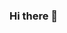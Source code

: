 ### Hi there 👋

<!--
**kevinqiu2141/kevinqiu2141** is a ✨ _special_ ✨ repository because its `README.md` (this file) appears on your GitHub profile.

Here are some ideas to get you started:

- 🔭 I’m currently working on Tradeshift
- 🌱 I’m currently learning kubernetes source code
- 👯 I’m looking to collaborate on kubernetes project
- 🤔 I’m looking for help with kubernetes project
- 💬 Ask me about golang programming
- 📫 How to reach me: kevinqiu2141@gmail.com
- 😄 Pronouns: he
- ⚡ Fun fact: video games, money, gold , superpower
-->
